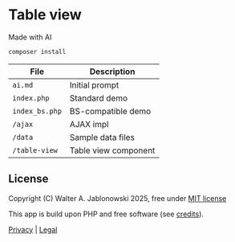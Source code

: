# Table view

Made with AI

```php
composer install
```

| File           | Description |
|----------------|-------------|
| `ai.md`        | Initial prompt |
| `index.php`    | Standard demo |
| `index_bs.php` | BS-compatible demo |
| `/ajax`        | AJAX impl |
| `/data`        | Sample data files |
| `/table-view`  | Table view component |

## License

Copyright (C) Walter A. Jablonowski 2025, free under [MIT license](LICENSE)

This app is build upon PHP and free software (see [credits](credits.md)).

[Privacy](https://walter-a-jablonowski.github.io/privacy.html) | [Legal](https://walter-a-jablonowski.github.io/imprint.html)

